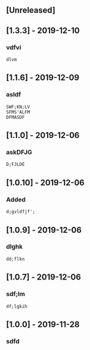 
## [Unreleased]

## [1.3.3] - 2019-12-10
### vdfvi
    dlvm

## [1.1.6] - 2019-12-09
### asldf
    SWF;KN;LV
    SFMS'ALFM
    DFMASDF
    
## [1.1.0] - 2019-12-06
### askDFJG
    D;FJLDE

## [1.0.10] - 2019-12-06
### Added
    d;gvldfjf';

## [1.0.9] - 2019-12-06
### dlghk
    dd;flkn

## [1.0.7] - 2019-12-06
### sdf;lm
    df;lgkih

## [1.0.0] - 2019-11-28
### sdfd
